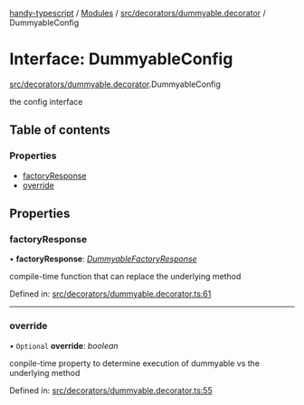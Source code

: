 [handy-typescript](../README.md) / [Modules](../modules.md) / [src/decorators/dummyable.decorator](../modules/src_decorators_dummyable_decorator.md) / DummyableConfig

# Interface: DummyableConfig

[src/decorators/dummyable.decorator](../modules/src_decorators_dummyable_decorator.md).DummyableConfig

the config interface

## Table of contents

### Properties

- [factoryResponse](src_decorators_dummyable_decorator.dummyableconfig.md#factoryresponse)
- [override](src_decorators_dummyable_decorator.dummyableconfig.md#override)

## Properties

### factoryResponse

• **factoryResponse**: [*DummyableFactoryResponse*](../modules/src_decorators_dummyable_decorator.md#dummyablefactoryresponse)

compile-time function that can replace the underlying method

Defined in: [src/decorators/dummyable.decorator.ts:61](https://github.com/robbiemu/handy-typescript/blob/59044bb/src/decorators/dummyable.decorator.ts#L61)

___

### override

• `Optional` **override**: *boolean*

conpile-time property to determine execution of dummyable vs the underlying method

Defined in: [src/decorators/dummyable.decorator.ts:55](https://github.com/robbiemu/handy-typescript/blob/59044bb/src/decorators/dummyable.decorator.ts#L55)
